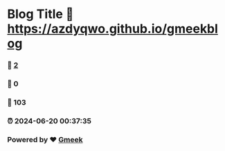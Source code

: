 # Blog Title :link: https://azdyqwo.github.io/gmeekblog 
### :page_facing_up: [2](https://azdyqwo.github.io/gmeekblog/tag.html) 
### :speech_balloon: 0 
### :hibiscus: 103 
### :alarm_clock: 2024-06-20 00:37:35 
### Powered by :heart: [Gmeek](https://github.com/Meekdai/Gmeek)

